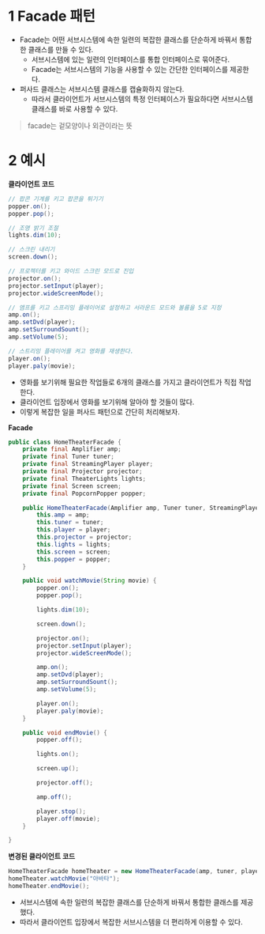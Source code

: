 # 1 Facade 패턴

- Facade는 어떤 서브시스템에 속한 일련의 복잡한 클래스를 단순하게 바꿔서 통합한 클래스를 만들 수 있다.
  - 서브시스템에 있는 일련의 인터페이스를 통합 인터페이스로 묶어준다.
  - Facade는 서브시스템의 기능을 사용할 수 있는 간단한 인터페이스를 제공한다.
- 퍼사드 클래스는 서브시스템 클래스를 캡슐화하지 않는다.
  - 따라서 클라이언트가 서브시스템의 특정 인터페이스가 필요하다면 서브시스템 클래스를 바로 사용할 수 있다.



> facade는 겉모양이나 외관이라는 뜻



# 2 예시

**클라이언트 코드**

```java
// 팝콘 기계를 키고 팝콘을 튀기기
popper.on();
popper.pop();

// 조명 밝기 조절
lights.dim(10);

// 스크린 내리기
screen.down();

// 프로젝터를 키고 와이드 스크린 모드로 진입
projector.on();
projector.setInput(player);
projector.wideScreenMode();

// 앰프를 키고 스프리밍 플레이어로 설정하고 서라운드 모드와 볼륨을 5로 지정
amp.on();
amp.setDvd(player);
amp.setSurroundSount();
amp.setVolume(5);

// 스트리밍 플레이어를 켜고 영화를 재생한다.
player.on();
player.paly(movie);
```

- 영화를 보기위해 필요한 작업들로 6개의 클래스를 가지고 클라이언트가 직접 작업한다.
- 클라이언트 입장에서 영화를 보기위해 알아야 할 것들이 많다.
- 이렇게 복잡한 일을 퍼사드 패턴으로 간단히 처리해보자.



**Facade**

```java
public class HomeTheaterFacade {
    private final Amplifier amp;
    private final Tuner tuner;
    private final StreamingPlayer player;
    private final Projector projector;
    private final TheaterLights lights;
    private final Screen screen;
    private final PopcornPopper popper;

    public HomeTheaterFacade(Amplifier amp, Tuner tuner, StreamingPlayer player, Projector projector, TheaterLights lights, Screen screen, PopcornPopper popper) {
        this.amp = amp;
        this.tuner = tuner;
        this.player = player;
        this.projector = projector;
        this.lights = lights;
        this.screen = screen;
        this.popper = popper;
    }

    public void watchMovie(String movie) {
        popper.on();
        popper.pop();

        lights.dim(10);

        screen.down();

        projector.on();
        projector.setInput(player);
        projector.wideScreenMode();

        amp.on();
        amp.setDvd(player);
        amp.setSurroundSount();
        amp.setVolume(5);

        player.on();
        player.paly(movie);
    }

    public void endMovie() {
        popper.off();

        lights.on();

        screen.up();

        projector.off();

        amp.off();

        player.stop();
        player.off(movie);
    }

}
```



**변경된 클라이언트 코드**

```java
HomeTheaterFacade homeTheater = new HomeTheaterFacade(amp, tuner, player, projector, screen, lights, popper);
homeTheater.watchMovie("아바타");
homeTheater.endMovie();
```

- 서브시스템에 속한 일련의 복잡한 클래스를 단순하게 바꿔서 통합한 클래스를 제공했다.
- 따라서 클라이언트 입장에서 복잡한 서브시스템을 더 편리하게 이용할 수 있다.